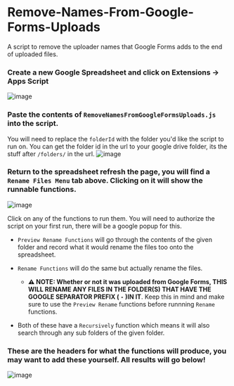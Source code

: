 # Remove-Names-From-Google-Forms-Uploads
A script to remove the uploader names that Google Forms adds to the end of uploaded files.

### Create a new Google Spreadsheet and click on Extensions -> Apps Script
![image](https://user-images.githubusercontent.com/68816695/153732917-6cd6ba76-4d9c-49d2-8f57-2f3e43f61570.png)

### Paste the contents of `RemoveNamesFromGoogleFormsUploads.js` into the script. 
You will need to replace the `folderId` with the folder you'd like the script to run on. You can get the folder id in the url to your google drive folder, its the stuff after `/folders/` in the url. 
![image](https://user-images.githubusercontent.com/68816695/153732964-5a068d6f-6e34-41e9-9689-e55961bc103c.png)

### Return to the spreadsheet refresh the page, you will find a `Rename Files Menu` tab above. Clicking on it will show the runnable functions.
![image](https://user-images.githubusercontent.com/68816695/153733013-abdeefc2-d455-448e-9559-710ebaea17a8.png)

Click on any of the functions to run them. You will need to authorize the script on your first run, there will be a google popup for this.
- `Preview Rename Functions` will go through the contents of the given folder and record what it would rename the files too onto the spreadsheet.

- `Rename Functions` will do the same but actually rename the files.
  - **⚠ NOTE: Whether or not it was uploaded from Google Forms, THIS WILL RENAME ANY FILES IN THE FOLDER(S) THAT HAVE THE GOOGLE SEPARATOR PREFIX ( ` - ` )IN IT**. Keep this in mind and make sure to use the `Preview Rename` functions before runnning `Rename` functions.

- Both of these have a `Recursively` function which means it will also search through any sub folders of the given folder.

### These are the headers for what the functions will produce, you may want to add these yourself. All results will go below!
![image](https://user-images.githubusercontent.com/68816695/153733097-3ab95746-4418-4095-9188-b5c0b814f996.png)
